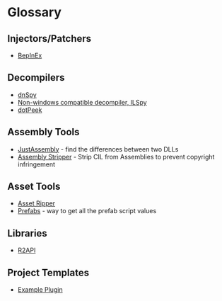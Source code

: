 # Glossary

## Injectors/Patchers
* [BepInEx](https://github.com/BepInEx/BepInEx)

## Decompilers

* [dnSpy](https://github.com/dnSpyEx/dnSpy/releases/)
* [Non-windows compatible decompiler, ILSpy](https://github.com/icsharpcode/AvaloniaILSpy/releases/)
* [dotPeek](https://www.jetbrains.com/decompiler/)

## Assembly Tools

* [JustAssembly](https://www.telerik.com/justassembly) - find the differences between two DLLs
* [Assembly Stripper](https://risk-of-thunder.github.io/R2Wiki/Mod-Creation/C%23-Programming/Assembly-References/#publicizing-stripping-assemblies-we-dont-already-cover) - Strip CIL from Assemblies to prevent copyright infringement

## Asset Tools
* [Asset Ripper](https://github.com/AssetRipper/AssetRipper)
* [Prefabs](https://risk-of-thunder.github.io/R2Wiki/Mod-Creation/Developer-Reference/Prefabs/) - way to get all the prefab script values

## Libraries

* [R2API](https://github.com/risk-of-thunder/R2API)

## Project Templates

* [Example Plugin](https://github.com/risk-of-thunder/R2Boilerplate)